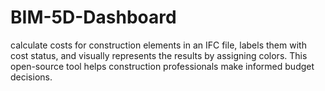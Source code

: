 # BIM-5D-Dashboard
calculate costs for construction elements in an IFC file, labels them with cost status, and visually represents the results by assigning colors. This open-source tool helps construction professionals make informed budget decisions.

